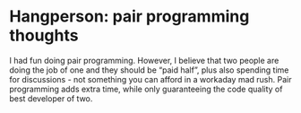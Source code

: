 Hangperson: pair programming thoughts
=====================================

I had fun doing pair programming. However, I believe that two people are doing the job of one and they should be “paid half”, plus also spending time for discussions - not something you can afford in a workaday mad rush. Pair programming adds extra time, while only guaranteeing the code quality of best developer of two. 
